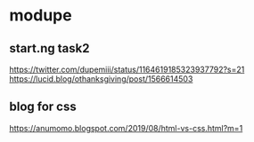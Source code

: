 # modupe

## start.ng task2
https://twitter.com/dupemiii/status/1164619185323937792?s=21 
https://lucid.blog/othanksgiving/post/1566614503

## blog for css
https://anumomo.blogspot.com/2019/08/html-vs-css.html?m=1
